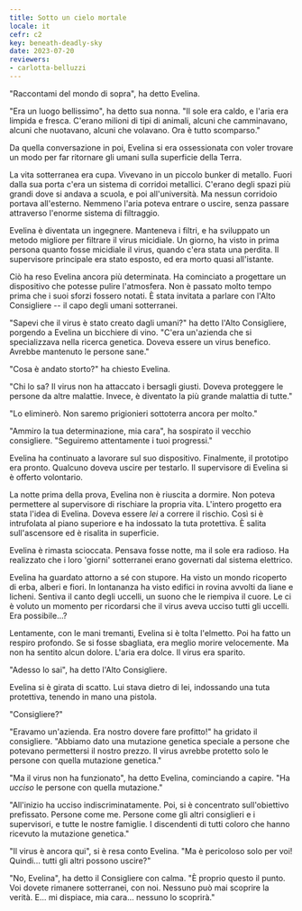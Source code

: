 ```yaml
---
title: Sotto un cielo mortale
locale: it
cefr: c2
key: beneath-deadly-sky
date: 2023-07-20
reviewers:
- carlotta-belluzzi
---
```


"Raccontami del mondo di sopra", ha detto Evelina.

"Era un luogo bellissimo", ha detto sua nonna. "Il sole era caldo, e l'aria era limpida e fresca. C'erano milioni di tipi di animali, alcuni che camminavano, alcuni che nuotavano, alcuni che volavano. Ora è tutto scomparso."

Da quella conversazione in poi, Evelina si era ossessionata con voler trovare un modo per far ritornare gli umani sulla superficie della Terra.

La vita sotterranea era cupa. Vivevano in un piccolo bunker di metallo. Fuori dalla sua porta c'era un sistema di corridoi metallici. C'erano degli spazi più grandi dove si andava a scuola, e poi all'università. Ma nessun corridoio portava all'esterno. Nemmeno l'aria poteva entrare o uscire, senza passare attraverso l'enorme sistema di filtraggio.

Evelina è diventata un ingegnere. Manteneva i filtri, e ha sviluppato un metodo migliore per filtrare il virus micidiale. Un giorno, ha visto in prima persona quanto fosse micidiale il virus, quando c'era stata una perdita. Il supervisore principale era stato esposto, ed era morto quasi all'istante.

Ciò ha reso Evelina ancora più determinata. Ha cominciato a progettare un dispositivo che potesse pulire l'atmosfera. Non è passato molto tempo prima che i suoi sforzi fossero notati. È stata invitata a parlare con l'Alto Consigliere -- il capo degli umani sotterranei.

"Sapevi che il virus è stato creato dagli umani?" ha detto l'Alto Consigliere, porgendo a Evelina un bicchiere di vino. "C'era un'azienda che si specializzava nella ricerca genetica. Doveva essere un virus benefico. Avrebbe mantenuto le persone sane."

"Cosa è andato storto?" ha chiesto Evelina.

"Chi lo sa? Il virus non ha attaccato i bersagli giusti. Doveva proteggere le persone da altre malattie. Invece, è diventato la più grande malattia di tutte."

"Lo eliminerò. Non saremo prigionieri sottoterra ancora per molto."

"Ammiro la tua determinazione, mia cara", ha sospirato il vecchio consigliere. "Seguiremo attentamente i tuoi progressi."

Evelina ha continuato a lavorare sul suo dispositivo. Finalmente, il prototipo era pronto. Qualcuno doveva uscire per testarlo. Il supervisore di Evelina si è offerto volontario.

La notte prima della prova, Evelina non è riuscita a dormire. Non poteva permettere al supervisore di rischiare la propria vita. L'intero progetto era stata l'idea di Evelina. Doveva essere *lei* a correre il rischio. Così si è intrufolata al piano superiore e ha indossato la tuta protettiva. È salita sull'ascensore ed è risalita in superficie.

Evelina è rimasta scioccata. Pensava fosse notte, ma il sole era radioso. Ha realizzato che i loro 'giorni' sotterranei erano governati dal sistema elettrico.

Evelina ha guardato attorno a sé con stupore. Ha visto un mondo ricoperto di erba, alberi e fiori. In lontananza ha visto edifici in rovina avvolti da liane e licheni. Sentiva il canto degli uccelli, un suono che le riempiva il cuore. Le ci è voluto un momento per ricordarsi che il virus aveva ucciso tutti gli uccelli. Era possibile...?

Lentamente, con le mani tremanti, Evelina si è tolta l'elmetto. Poi ha fatto un respiro profondo. Se si fosse sbagliata, era meglio morire velocemente. Ma non ha sentito alcun dolore. L'aria era dolce. Il virus era sparito.

"Adesso lo sai", ha detto l'Alto Consigliere.

Evelina si è girata di scatto. Lui stava dietro di lei, indossando una tuta protettiva, tenendo in mano una pistola.

"Consigliere?"

"Eravamo un'azienda. Era nostro dovere fare profitto!" ha gridato il consigliere. "Abbiamo dato una mutazione genetica speciale a persone che potevano permettersi il nostro prezzo. Il virus avrebbe protetto solo le persone con quella mutazione genetica."

"Ma il virus non ha funzionato", ha detto Evelina, cominciando a capire. "Ha *ucciso* le persone con quella mutazione."

"All'inizio ha ucciso indiscriminatamente. Poi, si è concentrato sull'obiettivo prefissato. Persone come me. Persone come gli altri consiglieri e i supervisori, e tutte le nostre famiglie. I discendenti di tutti coloro che hanno ricevuto la mutazione genetica."

"Il virus è ancora qui", si è resa conto Evelina. "Ma è pericoloso solo per voi! Quindi... tutti gli altri possono uscire?"

"No, Evelina", ha detto il Consigliere con calma. "È proprio questo il punto. Voi dovete rimanere sotterranei, con noi. Nessuno può mai scoprire la verità. E... mi dispiace, mia cara... nessuno lo scoprirà."